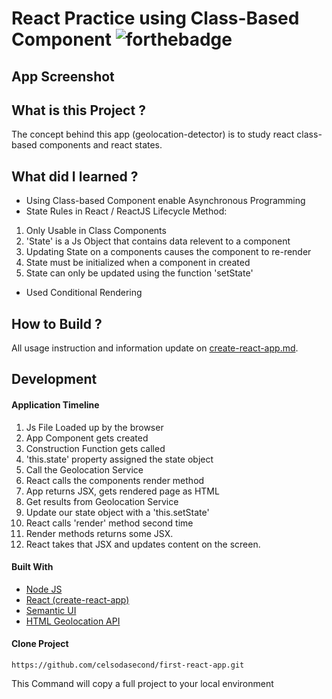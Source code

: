 # React Practice using Class-Based Component ![forthebadge](https://badges.aleen42.com/src/react.svg)

## App Screenshot


## What is this Project ?

The concept behind this app (geolocation-detector) is to study react class-based components and react states.

## What did I learned ?

- Using Class-based Component enable Asynchronous Programming
- State Rules in React / ReactJS Lifecycle Method:
1.	Only Usable in Class Components
2.	'State' is a Js Object that contains data relevent to a component
3.	Updating State on a components causes the component to re-render
4.	State must be initialized when a component in created
5.	State can only be updated using the function 'setState'
- Used Conditional Rendering

## How to Build ?

All usage instruction and information update on [create-react-app.md](https://github.com/celsodasecond/first-react-app/blob/master/create-react-app.md).

## Development

#### Application Timeline
1. Js File Loaded up by the browser
2. App Component gets created
3. Construction Function gets called
4. 'this.state' property assigned the state object
5. Call the Geolocation Service
6. React calls the components render method 
7. App returns JSX, gets rendered page as HTML
8. Get results from Geolocation Service
9. Update our state object with a 'this.setState'
10. React calls 'render' method second time
11. Render methods returns some JSX.
12. React takes that JSX and updates content on the screen.


#### Built With

- [Node JS](https://nodejs.org/en/) 
- [React (create-react-app)](https://reactjs.org/docs/create-a-new-react-app.html)
- [Semantic UI](https://semantic-ui.com/)
- [HTML Geolocation API](https://www.w3schools.com/html/html5_geolocation.asp)

#### Clone Project

```shell
https://github.com/celsodasecond/first-react-app.git
```

This Command will copy a full project to your local environment


